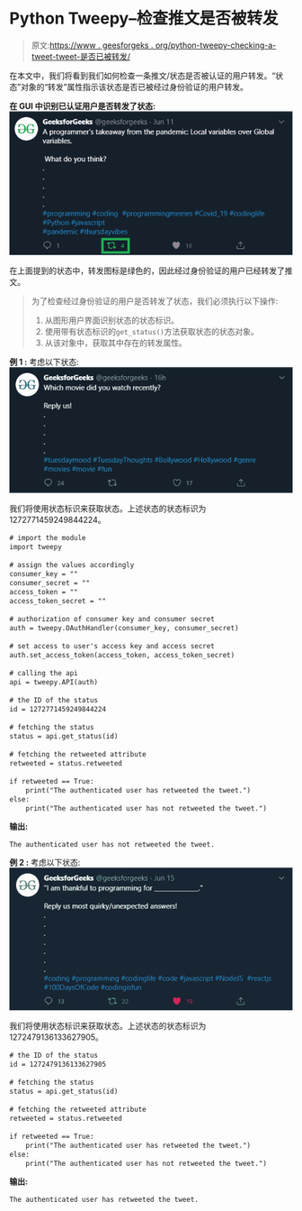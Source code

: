 # Python Tweepy–检查推文是否被转发

> 原文:[https://www . geesforgeks . org/python-tweepy-checking-a-tweet-tweet-是否已被转发/](https://www.geeksforgeeks.org/python-tweepy-checking-whether-a-tweet-has-been-retweeted-or-not/)

在本文中，我们将看到我们如何检查一条推文/状态是否被认证的用户转发。“状态”对象的“转发”属性指示该状态是否已被经过身份验证的用户转发。

**在 GUI 中识别已认证用户是否转发了状态:**
![](img/094f97f09bd7977ab259c30827849ac9.png)

在上面提到的状态中，转发图标是绿色的，因此经过身份验证的用户已经转发了推文。

> 为了检查经过身份验证的用户是否转发了状态，我们必须执行以下操作:
> 
> 1.  从图形用户界面识别状态的状态标识。
> 2.  使用带有状态标识的`get_status()`方法获取状态的状态对象。
> 3.  从该对象中，获取其中存在的转发属性。

**例 1 :** 考虑以下状态:
![](img/b66484537992670523a54c9ba241fbc4.png)

我们将使用状态标识来获取状态。上述状态的状态标识为 1272771459249844224。

```
# import the module
import tweepy

# assign the values accordingly
consumer_key = ""
consumer_secret = ""
access_token = ""
access_token_secret = ""

# authorization of consumer key and consumer secret
auth = tweepy.OAuthHandler(consumer_key, consumer_secret)

# set access to user's access key and access secret 
auth.set_access_token(access_token, access_token_secret)

# calling the api 
api = tweepy.API(auth)

# the ID of the status
id = 1272771459249844224

# fetching the status
status = api.get_status(id)

# fetching the retweeted attribute
retweeted = status.retweeted 

if retweeted == True:
    print("The authenticated user has retweeted the tweet.")
else:
    print("The authenticated user has not retweeted the tweet.")
```

**输出:**

```
The authenticated user has not retweeted the tweet.

```

**例 2 :** 考虑以下状态:
![](img/2893ea6f1652da3e4645b0bed573f047.png)

我们将使用状态标识来获取状态。上述状态的状态标识为 1272479136133627905。

```
# the ID of the status
id = 1272479136133627905

# fetching the status
status = api.get_status(id)

# fetching the retweeted attribute
retweeted = status.retweeted 

if retweeted == True:
    print("The authenticated user has retweeted the tweet.")
else:
    print("The authenticated user has not retweeted the tweet.")
```

**输出:**

```
The authenticated user has retweeted the tweet.

```